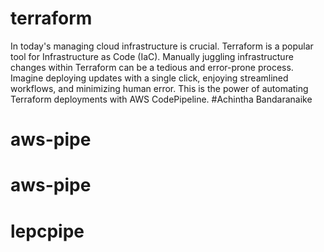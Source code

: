 # terraform
In today's managing cloud infrastructure is crucial. Terraform is a popular tool for Infrastructure as Code (IaC). Manually juggling infrastructure changes within Terraform can be a tedious and error-prone process. Imagine deploying updates with a single click, enjoying streamlined workflows, and minimizing human error. This is the power of automating Terraform deployments with AWS CodePipeline.
#Achintha Bandaranaike
# aws-pipe
# aws-pipe
# lepcpipe
